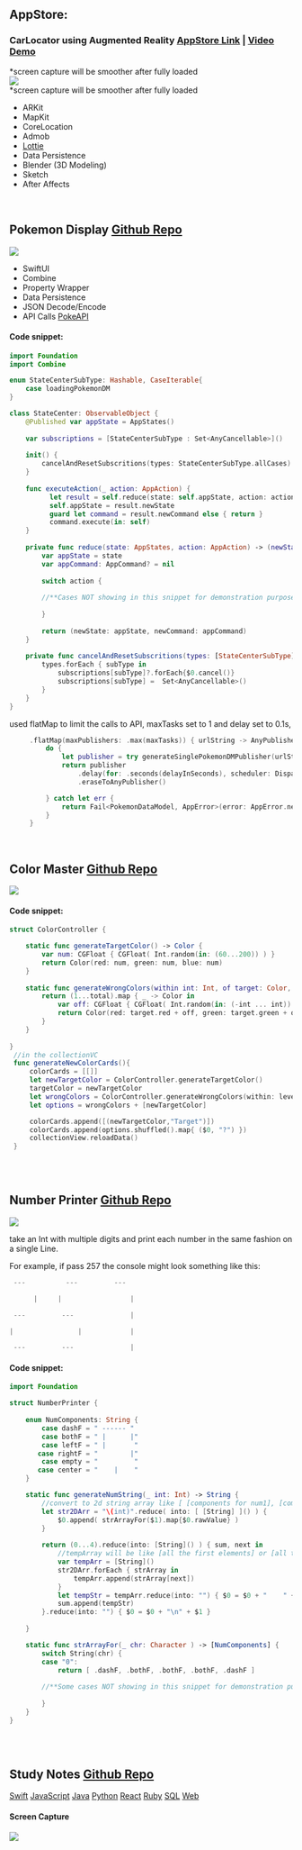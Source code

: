  
## AppStore:

### CarLocator using Augmented Reality [AppStore Link](https://apps.apple.com/us/app/sure-car-locator-with-ar/id1495605423) | [Video Demo](https://youtu.be/TvZPVcpJHlg)
*screen capture will be smoother after fully loaded <br />
![](https://github.com/hgtlzyc/Resume/blob/887760c686ae67f6f6fbe565043187616c99eeb1/ScreenCaptures/CarLocatorGIF.gif)
<br />*screen capture will be smoother after fully loaded <br />
 - ARKit
 - MapKit
 - CoreLocation
 - Admob
 - [Lottie](https://github.com/airbnb/lottie-ios) 
 - Data Persistence
 - Blender (3D Modeling)
 - Sketch
 - After Affects

<br />


## Pokemon Display [Github Repo](https://github.com/hgtlzyc/PokemonDisplay)

![](https://github.com/hgtlzyc/PokemonDisplay/blob/225c53fc4e3f02d16c9ea43c0d93ae59aa1241a5/screenRecording.gif)

 - SwiftUI
 - Combine
 - Property Wrapper
 - Data Persistence
 - JSON Decode/Encode
 - API Calls [PokeAPI](https://pokeapi.co/)

#### Code snippet:
```swift
import Foundation
import Combine

enum StateCenterSubType: Hashable, CaseIterable{
    case loadingPokemonDM
}

class StateCenter: ObservableObject {
    @Published var appState = AppStates()
    
    var subscriptions = [StateCenterSubType : Set<AnyCancellable>]()
    
    init() {
        cancelAndResetSubscritions(types: StateCenterSubType.allCases)
    }
            
    func executeAction(_ action: AppAction) {
          let result = self.reduce(state: self.appState, action: action)
          self.appState = result.newState
          guard let command = result.newCommand else { return }
          command.execute(in: self)
    }
    
    private func reduce(state: AppStates, action: AppAction) -> (newState: AppStates, newCommand: AppCommand?) {
        var appState = state
        var appCommand: AppCommand? = nil
        
        switch action {
            
        //**Cases NOT showing in this snippet for demonstration purpose
            
        }
        
        return (newState: appState, newCommand: appCommand)
    }
        
    private func cancelAndResetSubscritions(types: [StateCenterSubType]) {
        types.forEach { subType in
            subscriptions[subType]?.forEach{$0.cancel()}
            subscriptions[subType] =  Set<AnyCancellable>()
        }
    }
}

```

 used flatMap to limit the calls to API, maxTasks set to 1 and delay set to 0.1s, 

```swift
     .flatMap(maxPublishers: .max(maxTasks)) { urlString -> AnyPublisher<PokemonDataModel, AppError> in
         do {
             let publisher = try generateSinglePokemonDMPublisher(urlString)
             return publisher
                 .delay(for: .seconds(delayInSeconds), scheduler: DispatchQueue(label: urlString))
                 .eraseToAnyPublisher()

         } catch let err {
             return Fail<PokemonDataModel, AppError>(error: AppError.networkError(err)).eraseToAnyPublisher()
         }
     }
```

<br />


## Color Master [Github Repo](https://github.com/hgtlzyc/ColorMaster)
![](https://github.com/hgtlzyc/ColorMaster/blob/ad6c900f7d95c53ab39b07c909f9aa9d4dd37352/ScreenCapture.gif)

#### Code snippet:
```swift
struct ColorController {

    static func generateTargetColor() -> Color {
        var num: CGFloat { CGFloat( Int.random(in: (60...200)) ) }
        return Color(red: num, green: num, blue: num)
    }
    
    static func generateWrongColors(within int: Int, of target: Color, total: Int) -> [Color] {
        return (1...total).map { _ -> Color in
            var off: CGFloat { CGFloat( Int.random(in: (-int ... int)) ) }
            return Color(red: target.red + off, green: target.green + off, blue: target.blue + off)
        }
    }
    
}
 //in the collectionVC
 func generateNewColorCards(){
     colorCards = [[]]
     let newTargetColor = ColorController.generateTargetColor()
     targetColor = newTargetColor
     let wrongColors = ColorController.generateWrongColors(within: levelNumber, of: newTargetColor, total: totalWrongOnes)
     let options = wrongColors + [newTargetColor]

     colorCards.append([(newTargetColor,"Target")])
     colorCards.append(options.shuffled().map{ ($0, "?") })
     collectionView.reloadData()
 }
    
```


<br />


## Number Printer [Github Repo](https://github.com/hgtlzyc/NumberPrinter)

![](https://github.com/hgtlzyc/NumberPrinter/blob/e3c97c30f9e5e29276a877744c8291d1048454aa/NumberPrinterDemo.gif)

take an Int with multiple digits and print each number in the same fashion on a single Line.

For example, if pass 257 the console might look something like this:
 
```swift
 ---          ---         ---

      |     |                 |

 ---         ---              |

|                |            |

 ---         ---              |
```

#### Code snippet:
```swift
import Foundation

struct NumberPrinter {
    
    enum NumComponents: String {
        case dashF = " ------ "
        case bothF = " |      |"
        case leftF = " |       "
       case rightF = "        |"
        case empty = "         "
       case center = "    |    "
    }

    static func generateNumString(_ int: Int) -> String {
        //convert to 2d string array like [ [components for num1], [components for num2] ...]
        let str2DArr = "\(int)".reduce( into: [ [String] ]() ) {
            $0.append( strArrayFor($1).map{$0.rawValue} )
        }
        
        return (0...4).reduce(into: [String]() ) { sum, next in
            //tempArray will be like [all the first elements] or [all the 2nd elements] ...
            var tempArr = [String]()
            str2DArr.forEach { strArray in
                tempArr.append(strArray[next])
            }
            let tempStr = tempArr.reduce(into: "") { $0 = $0 + "    " + $1 }
            sum.append(tempStr)
        }.reduce(into: "") { $0 = $0 + "\n" + $1 }
        
    }

    static func strArrayFor(_ chr: Character ) -> [NumComponents] {
        switch String(chr) {
        case "0":
            return [ .dashF, .bothF, .bothF, .bothF, .dashF ]
            
        //**Some cases NOT showing in this snippet for demonstration purpose
        
        }
    }
}
 
```


<br />

## Study Notes [Github Repo](https://github.com/hgtlzyc/StudyNotes)
[Swift](https://github.com/hgtlzyc/StudyNotes/tree/main/Swift)
[JavaScript](https://github.com/hgtlzyc/StudyNotes/tree/main/JS)
[Java](https://github.com/hgtlzyc/StudyNotes/tree/main/Java)
[Python](https://github.com/hgtlzyc/StudyNotes/tree/main/Python)
[React](https://github.com/hgtlzyc/StudyNotes/tree/main/React)
[Ruby](https://github.com/hgtlzyc/StudyNotes/tree/main/Ruby)
[SQL](https://github.com/hgtlzyc/StudyNotes/tree/main/SQL)
[Web](https://github.com/hgtlzyc/StudyNotes/tree/main/Web)

#### Screen Capture
![](https://github.com/hgtlzyc/Resume/blob/6fb36f3ee8df04af76692bf668b02d5f770f6ad9/ScreenCaptures/StudyNotes.png)




